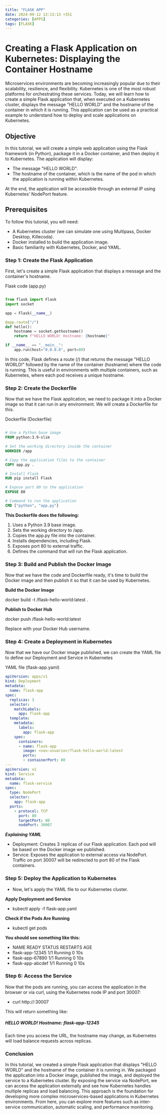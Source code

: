 ```yaml
---
title: "FLASK APP"
date: 2024-09-12 13:13:13 +351
categories: [APPS]
tags: [FLASK]
---
```

# Creating a Flask Application on Kubernetes: Displaying the Container Hostname

Microservices environments are becoming increasingly popular due to their scalability, resilience, and flexibility. Kubernetes is one of the most robust platforms for orchestrating these services. Today, we will learn how to create a simple Flask application that, when executed on a Kubernetes cluster, displays the message "HELLO WORLD" and the hostname of the container in which it is running.
This application can be used as a practical example to understand how to deploy and scale applications on Kubernetes.

## Objective

In this tutorial, we will create a simple web application using the Flask framework (in Python), package it in a Docker container, and then deploy it to Kubernetes. The application will display:

- The message "HELLO WORLD".
- The hostname of the container, which is the name of the pod in which the application is running within Kubernetes.

At the end, the application will be accessible through an external IP using Kubernetes' NodePort feature.

## Prerequisites

To follow this tutorial, you will need:
- A Kubernetes cluster (we can simulate one using Multipass, Docker Desktop, Killecoda).
- Docker installed to build the application image.
- Basic familiarity with Kubernetes, Docker, and YAML.

### Step 1: Create the Flask Application

First, let's create a simple Flask application that displays a message and the container's hostname.

Flask code (app.py)
```python

from flask import Flask
import socket

app = Flask(__name__)

@app.route("/")
def hello():
    hostname = socket.gethostname()
    return f"HELLO WORLD! Hostname: {hostname}"

if __name__ == "__main__":
    app.run(host="0.0.0.0", port=80)

```
In this code, Flask defines a route (/) that returns the message "HELLO WORLD!" followed by the name of the container (hostname) where the code is running. This is useful in environments with multiple containers, such as Kubernetes, where each pod receives a unique hostname.

### Step 2: Create the Dockerfile

Now that we have the Flask application, we need to package it into a Docker image so that it can run in any environment. We will create a Dockerfile for this.

Dockerfile (Dockerfile)
```dockerfile

# Use a Python base image
FROM python:3.9-slim

# Set the working directory inside the container
WORKDIR /app

# Copy the application files to the container
COPY app.py .

# Install Flask
RUN pip install Flask

# Expose port 80 to the application
EXPOSE 80

# Command to run the application
CMD ["python", "app.py"]

```

**This Dockerfile does the following:**

1. Uses a Python 3.9 base image.
2. Sets the working directory to /app.
3. Copies the app.py file into the container.
4. Installs dependencies, including Flask.
5. Exposes port 80 to external traffic.
6. Defines the command that will run the Flask application.

### Step 3: Build and Publish the Docker Image

Now that we have the code and Dockerfile ready, it's time to build the Docker image and then publish it so that it can be used by Kubernetes.

**Build the Docker Image**

docker build -t <your-username>/flask-hello-world:latest .

**Publish to Docker Hub**

docker push <your-username>/flask-hello-world:latest

Replace <your-username> with your Docker Hub username.

### Step 4: Create a Deployment in Kubernetes

Now that we have our Docker image published, we can create the YAML file to define our Deployment and Service in Kubernetes

YAML file (flask-app.yaml)
```yaml
apiVersion: apps/v1
kind: Deployment
metadata:
  name: flask-app
spec:
  replicas: 3
  selector:
    matchLabels:
      app: flask-app
  template:
    metadata:
      labels:
        app: flask-app
    spec:
      containers:
      - name: flask-app
        image: <seu-usuario>/flask-hello-world:latest
        ports:
        - containerPort: 80
---
apiVersion: v1
kind: Service
metadata:
  name: flask-service
spec:
  type: NodePort
  selector:
    app: flask-app
  ports:
    - protocol: TCP
      port: 80
      targetPort: 80
      nodePort: 30007

```


***Explaining YAML***
- Deployment: Creates 3 replicas of our Flask application. Each pod will be based on the Docker image we published.
- Service: Exposes the application to external access via NodePort. Traffic on port 30007 will be redirected to port 80 of the Flask containers.

### Step 5: Deploy the Application to Kubernetes

- Now, let's apply the YAML file to our Kubernetes cluster.

**Apply Deployment and Service**
- kubectl apply -f flask-app.yaml

**Check if the Pods Are Running**
- kubectl get pods

**You should see something like this:**

- NAME                          READY   STATUS    RESTARTS   AGE
- flask-app-12345               1/1     Running   0          10s
- flask-app-67890               1/1     Running   0          10s
- flask-app-abcdef              1/1     Running   0          10s


### Step 6: Access the Service

Now that the pods are running, you can access the application in the browser or via curl, using the Kubernetes node IP and port 30007:

- curl http://<node-ip>:30007 

This will return something like:

##### HELLO WORLD! Hostname: flask-app-12345

Each time you access the URL, the hostname may change, as Kubernetes will load balance requests across replicas.

### Conclusion

In this tutorial, we created a simple Flask application that displays "HELLO WORLD" and the hostname of the container it is running in. We packaged the application into a Docker image, published the image, and deployed the service to a Kubernetes cluster. By exposing the service via NodePort, we can access the application externally and see how Kubernetes handles multiple replicas and load balancing.
This approach is the foundation for developing more complex microservices-based applications in Kubernetes environments. From here, you can explore more features such as inter-service communication, automatic scaling, and performance monitoring.








